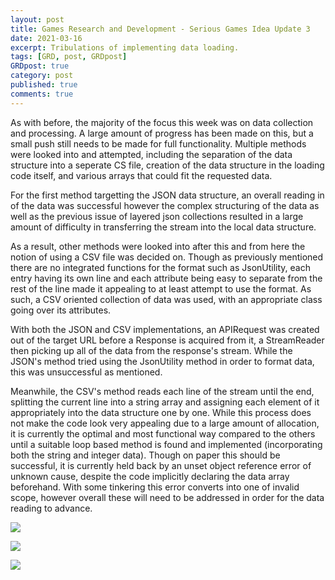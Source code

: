 ```yaml
---
layout: post
title: Games Research and Development - Serious Games Idea Update 3
date: 2021-03-16
excerpt: Tribulations of implementing data loading.
tags: [GRD, post, GRDpost]
GRDpost: true
category: post
published: true
comments: true
---
```

As with before, the majority of the focus this week was on data collection and processing. A large amount of progress has been made on this, but a small push still needs to be made for full functionality. Multiple methods were looked into and attempted, including the separation of the data structure into a seperate CS file, creation of the data structure in the loading code itself, and various arrays that could fit the requested data.

For the first method targetting the JSON data structure, an overall reading in of the data was successful however the complex structuring of the data as well as the previous issue of layered json collections resulted in a large amount of difficulty in transferring the stream into the local data structure.

As a result, other methods were looked into after this and from here the notion of using a CSV file was decided on. Though as previously mentioned there are no integrated functions for the format such as JsonUtility, each entry having its own line and each attribute being easy to separate from the rest of the line made it appealing to at least attempt to use the format. As such, a CSV oriented collection of data was used, with an appropriate class going over its attributes. 

With both the JSON and CSV implementations, an APIRequest was created out of the target URL before a Response is acquired from it, a StreamReader then picking up all of the data from the response's stream. While the JSON's method tried using the JsonUtility method in order to format data, this was unsuccessful as mentioned. 

Meanwhile, the CSV's method reads each line of the stream until the end, splitting the current line into a string array and assigning each element of it appropriately into the data structure one by one. While this process does not make the code look very appealing due to a large amount of allocation, it is currently the optimal and most functional way compared to the others until a suitable loop based method is found and implemented (incorporating both the string and integer data). Though on paper this should be successful, it is currently held back by an unset object reference error of unknown cause, despite the code implicitly declaring the data array beforehand. With some tinkering this error converts into one of invalid scope, however overall these will need to be addressed in order for the data reading to advance.


<a href="https://i.imgur.com/nf2vec9.png"><img src="https://i.imgur.com/nf2vec9.png"></a>

<a href="https://i.imgur.com/fkpBiE2.png"><img src="https://i.imgur.com/fkpBiE2.png"></a>

<a href="https://i.imgur.com/V8u92Q2.png"><img src="https://i.imgur.com/V8u92Q2.png"></a>